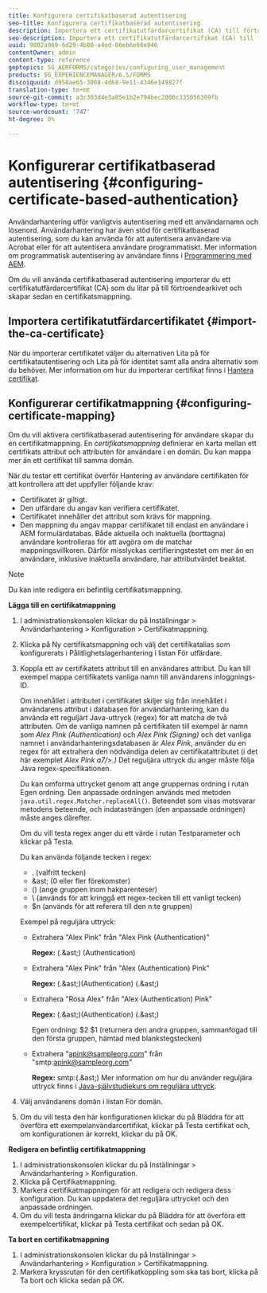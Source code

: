 ```yaml
---
title: Konfigurera certifikatbaserad autentisering
seo-title: Konfigurera certifikatbaserad autentisering
description: Importera ett certifikatutfärdarcertifikat (CA) till förtroendearkivet och skapa en certifikatsmappning för certifikatbaserad autentisering.
seo-description: Importera ett certifikatutfärdarcertifikat (CA) till förtroendearkivet och skapa en certifikatsmappning för certifikatbaserad autentisering.
uuid: 9802a969-6d29-4b80-a4ed-06eb6e66e046
contentOwner: admin
content-type: reference
geptopics: SG_AEMFORMS/categories/configuring_user_management
products: SG_EXPERIENCEMANAGER/6.5/FORMS
discoiquuid: d958ae65-3008-4d68-9e11-4346e149827f
translation-type: tm+mt
source-git-commit: a3c303d4e3a85e1b2e794bec2006c335056309fb
workflow-type: tm+mt
source-wordcount: '747'
ht-degree: 0%

---
```



# Konfigurerar certifikatbaserad autentisering {#configuring-certificate-based-authentication}

Användarhantering utför vanligtvis autentisering med ett användarnamn och lösenord. Användarhantering har även stöd för certifikatbaserad autentisering, som du kan använda för att autentisera användare via Acrobat eller för att autentisera användare programmatiskt. Mer information om programmatisk autentisering av användare finns i [Programmering med AEM](https://www.adobe.com/go/learn_aemforms_programming_63).

Om du vill använda certifikatbaserad autentisering importerar du ett certifikatutfärdarcertifikat (CA) som du litar på till förtroendearkivet och skapar sedan en certifikatsmappning.

## Importera certifikatutfärdarcertifikatet {#import-the-ca-certificate}

När du importerar certifikatet väljer du alternativen Lita på för certifikatautentisering och Lita på för identitet samt alla andra alternativ som du behöver. Mer information om hur du importerar certifikat finns i [Hantera certifikat](/help/forms/using/admin-help/certificates.md#managing-certificates).

## Konfigurerar certifikatmappning {#configuring-certificate-mapping}

Om du vill aktivera certifikatbaserad autentisering för användare skapar du en certifikatmappning. En *certifikatsmappning* definierar en karta mellan ett certifikats attribut och attributen för användare i en domän. Du kan mappa mer än ett certifikat till samma domän.

När du testar ett certifikat överför Hantering av användare certifikaten för att kontrollera att det uppfyller följande krav:

* Certifikatet är giltigt.
* Den utfärdare du angav kan verifiera certifikatet.
* Certifikatet innehåller det attribut som krävs för mappning.
* Den mappning du angav mappar certifikatet till endast en användare i AEM formulärdatabas. Både aktuella och inaktuella (borttagna) användare kontrolleras för att avgöra om de matchar mappningsvillkoren. Därför misslyckas certifieringstestet om mer än en användare, inklusive inaktuella användare, har attributvärdet beaktat.

>[!NOTE]
>
>Du kan inte redigera en befintlig certifikatsmappning.

**Lägga till en certifikatmappning**

1. I administrationskonsolen klickar du på Inställningar > Användarhantering > Konfiguration > Certifikatmappning.
1. Klicka på Ny certifikatsmappning och välj det certifikatalias som konfigurerats i Pålitlighetslagerhantering i listan För utfärdare.
1. Koppla ett av certifikatets attribut till en användares attribut. Du kan till exempel mappa certifikatets vanliga namn till användarens inloggnings-ID.

   Om innehållet i attributet i certifikatet skiljer sig från innehållet i användarens attribut i databasen för användarhantering, kan du använda ett reguljärt Java-uttryck (regex) för att matcha de två attributen. Om de vanliga namnen på certifikaten till exempel är namn som *Alex Pink (Authentication)* och *Alex Pink (Signing)* och det vanliga namnet i användarhanteringsdatabasen är *Alex Pink*, använder du en regex för att extrahera den nödvändiga delen av certifikatattributet (i det här exemplet *Alex Pink a7/>.)* Det reguljära uttryck du anger måste följa Java regex-specifikationen.

   Du kan omforma uttrycket genom att ange gruppernas ordning i rutan Egen ordning. Den anpassade ordningen används med metoden `java.util.regex.Matcher.replaceAll()`. Beteendet som visas motsvarar metodens beteende, och indatasträngen (den anpassade ordningen) måste anges därefter.

   Om du vill testa regex anger du ett värde i rutan Testparameter och klickar på Testa.

   Du kan använda följande tecken i regex:

   * . (valfritt tecken)
   * &amp;ast; (0 eller fler förekomster)
   * () (ange gruppen inom hakparenteser)
   * \ (används för att kringgå ett regex-tecken till ett vanligt tecken)
   * $n (används för att referera till den n:te gruppen)

   Exempel på reguljära uttryck:

   * Extrahera &quot;Alex Pink&quot; från &quot;Alex Pink (Authentication)&quot;

      **Regex:** (.&amp;ast;) \(Authentication\)

   * Extrahera &quot;Alex Pink&quot; från &quot;Alex (Authentication) Pink&quot;

      **Regex:** (.&amp;ast;)\(Authentication\) (.&amp;ast;)

   * Extrahera &quot;Rosa Alex&quot; från &quot;Alex (Authentication) Pink&quot;

      **Regex:** (.&amp;ast;)\(Authentication\) (.&amp;ast;)

      Egen ordning: $2 $1 (returnera den andra gruppen, sammanfogad till den första gruppen, hämtad med blankstegstecken)

   * Extrahera &quot;apink@sampleorg.com&quot; från &quot;smtp:apink@sampleorg.com&quot;

      **Regex:** smtp:(.&amp;ast;)
   Mer information om hur du använder reguljära uttryck finns i [Java-självstudiekurs om reguljära uttryck](https://java.sun.com/docs/books/tutorial/essential/regex/).

1. Välj användarens domän i listan För domän.
1. Om du vill testa den här konfigurationen klickar du på Bläddra för att överföra ett exempelanvändarcertifikat, klickar på Testa certifikat och, om konfigurationen är korrekt, klickar du på OK.

**Redigera en befintlig certifikatmappning**

1. I administrationskonsolen klickar du på Inställningar > Användarhantering > Konfiguration.
1. Klicka på Certifikatmappning.
1. Markera certifikatmappningen för att redigera och redigera dess konfiguration. Du kan uppdatera det reguljära uttrycket och den anpassade ordningen.
1. Om du vill testa ändringarna klickar du på Bläddra för att överföra ett exempelcertifikat, klickar på Testa certifikat och sedan på OK.

**Ta bort en certifikatmappning**

1. I administrationskonsolen klickar du på Inställningar > Användarhantering > Konfiguration > Certifikatmappning.
1. Markera kryssrutan för den certifikatkoppling som ska tas bort, klicka på Ta bort och klicka sedan på OK.

